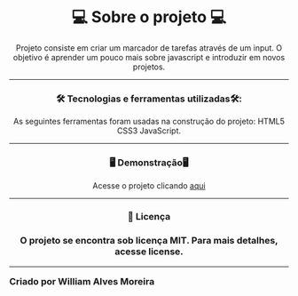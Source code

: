 
<h1 align="center">💻 Sobre o projeto 💻 </h1>
<p align="center">Projeto consiste em criar um marcador de tarefas através de um input. O objetivo é aprender um pouco mais sobre javascript e introduzir em novos projetos.</p>

_________________________________________________________________________________________________________________________________________________________

<h3 align="center">🛠 Tecnologias e ferramentas utilizadas🛠:</h3>
<p align="center">As seguintes ferramentas foram usadas na construção do projeto: HTML5 CSS3 JavaScript.</p>

_________________________________________________________________________________________________________________________________________________

<h3 align="center">🖥️ Demonstração🖥️</h3>
<p align="center">Acesse o projeto clicando <a href="https://williama-hub.github.io/To_Do_List/index"> aqui </a> </p>

____________________________________________________________________________________________________________________________________________

<h3 align="center">📝 Licença<h3>
<p align="center">O projeto se encontra sob licença MIT. Para mais detalhes, acesse license.</p>

____________________________________________________________________________________________________________________________________
Criado por William Alves Moreira
